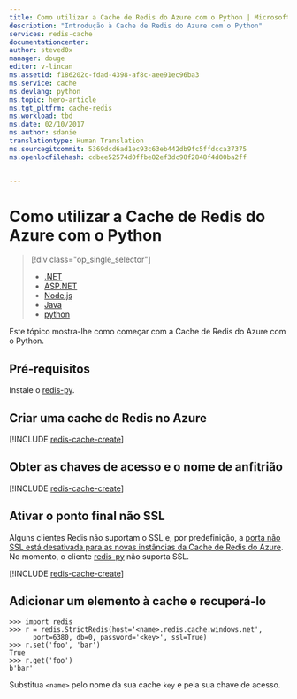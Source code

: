 ```yaml
---
title: Como utilizar a Cache de Redis do Azure com o Python | Microsoft Docs
description: "Introdução à Cache de Redis do Azure com o Python"
services: redis-cache
documentationcenter: 
author: steved0x
manager: douge
editor: v-lincan
ms.assetid: f186202c-fdad-4398-af8c-aee91ec96ba3
ms.service: cache
ms.devlang: python
ms.topic: hero-article
ms.tgt_pltfrm: cache-redis
ms.workload: tbd
ms.date: 02/10/2017
ms.author: sdanie
translationtype: Human Translation
ms.sourcegitcommit: 5369dcd6ad1ec93c63eb442db9fc5ffdcca37375
ms.openlocfilehash: cdbee52574d0ffbe82ef3dc98f2848f4d00ba2ff


---
```

# <a name="how-to-use-azure-redis-cache-with-python"></a>Como utilizar a Cache de Redis do Azure com o Python
> [!div class="op_single_selector"]
> * [.NET](cache-dotnet-how-to-use-azure-redis-cache.md)
> * [ASP.NET](cache-web-app-howto.md)
> * [Node.js](cache-nodejs-get-started.md)
> * [Java](cache-java-get-started.md)
> * [python](cache-python-get-started.md)
> 
> 

Este tópico mostra-lhe como começar com a Cache de Redis do Azure com o Python.

## <a name="prerequisites"></a>Pré-requisitos
Instale o [redis-py](https://github.com/andymccurdy/redis-py).

## <a name="create-a-redis-cache-on-azure"></a>Criar uma cache de Redis no Azure
[!INCLUDE [redis-cache-create](../../includes/redis-cache-create.md)]

## <a name="retrieve-the-host-name-and-access-keys"></a>Obter as chaves de acesso e o nome de anfitrião
[!INCLUDE [redis-cache-create](../../includes/redis-cache-access-keys.md)]

## <a name="enable-the-non-ssl-endpoint"></a>Ativar o ponto final não SSL
Alguns clientes Redis não suportam o SSL e, por predefinição, a [porta não SSL está desativada para as novas instâncias da Cache de Redis do Azure](cache-configure.md#access-ports). No momento, o cliente [redis-py](https://github.com/andymccurdy/redis-py) não suporta SSL. 

[!INCLUDE [redis-cache-create](../../includes/redis-cache-non-ssl-port.md)]

## <a name="add-something-to-the-cache-and-retrieve-it"></a>Adicionar um elemento à cache e recuperá-lo
    >>> import redis
    >>> r = redis.StrictRedis(host='<name>.redis.cache.windows.net',
          port=6380, db=0, password='<key>', ssl=True)
    >>> r.set('foo', 'bar')
    True
    >>> r.get('foo')
    b'bar'


Substitua `<name>` pelo nome da sua cache `key` e pela sua chave de acesso.

<!--Image references-->
[1]: ./media/cache-python-get-started/redis-cache-new-cache-menu.png
[2]: ./media/cache-python-get-started/redis-cache-cache-create.png



<!--HONumber=Feb17_HO2-->


